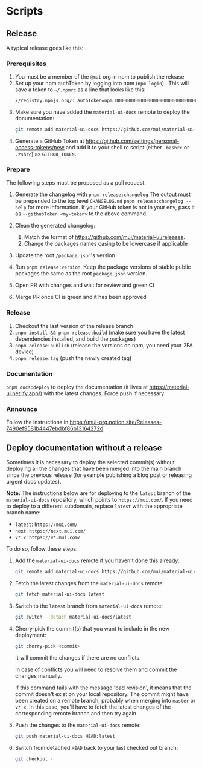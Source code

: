 # Scripts

## Release

A typical release goes like this:

### Prerequisites

1. You must be a member of the `@mui` org in npm to publish the release
2. Set up your npm authToken by logging into npm (`npm login`) . This will save a token to `~/.npmrc` as a line that looks
   like this:
   ```text
   //registry.npmjs.org/:_authToken=npm_000000000000000000000000000000000000
   ```
3. Make sure you have added the `material-ui-docs` remote to deploy the documentation:
   ```bash
   git remote add material-ui-docs https://github.com/mui/material-ui-docs.git
   ```
4. Generate a GitHub Token at https://github.com/settings/personal-access-tokens/new and add it to your shell rc script (either `.bashrc` or `.zshrc`) as `GITHUB_TOKEN`.

### Prepare

The following steps must be proposed as a pull request.

1. Generate the changelog with `pnpm release:changelog`
   The output must be prepended to the top level `CHANGELOG.md`
   `pnpm release:changelog --help` for more information. If your GitHub token is not in your env, pass it as `--githubToken <my-token>` to the above command.

2. Clean the generated changelog:
   1. Match the format of https://github.com/mui/material-ui/releases.
   2. Change the packages names casing to be lowercase if applicable
3. Update the root `/package.json`'s version
4. Run `pnpm release:version`. Keep the package versions of stable public packages the same as the root `package.json` version.
5. Open PR with changes and wait for review and green CI
6. Merge PR once CI is green and it has been approved

### Release

1. Checkout the last version of the release branch
2. `pnpm install && pnpm release:build` (make sure you have the latest dependencies installed, and build the packages)
3. `pnpm release:publish` (release the versions on npm, you need your 2FA device)
4. `pnpm release:tag` (push the newly created tag)

### Documentation

`pnpm docs:deploy` to deploy the documentation (it lives at https://material-ui.netlify.app/) with the latest changes.
Force push if necessary.

### Announce

Follow the instructions in https://mui-org.notion.site/Releases-7490ef9581b4447ebdbf86b13164272d.

## Deploy documentation without a release

Sometimes it is necessary to deploy the selected commit(s) without
deploying all the changes that have been merged into the main branch
since the previous release (for example publishing a blog post or releasing
urgent docs updates).

**Note:** The instructions below are for deploying to the `latest` branch of the `material-ui-docs` repository, which points to `https://mui.com/`. If you need to deploy to a different subdomain, replace `latest` with the appropriate branch name:

- `latest`: `https://mui.com/`
- `next`: `https://next.mui.com/`
- `v*.x`: `https://v*.mui.com/`

To do so, follow these steps:

1. Add the `material-ui-docs` remote if you haven't done this already:

   ```bash
   git remote add material-ui-docs https://github.com/mui/material-ui-docs.git
   ```

2. Fetch the latest changes from the `material-ui-docs` remote:

   ```bash
   git fetch material-ui-docs latest
   ```

3. Switch to the `latest` branch from `material-ui-docs` remote:

   ```bash
   git switch --detach material-ui-docs/latest
   ```

4. Cherry-pick the commit(s) that you want to include in the new deployment:

   ```bash
   git cherry-pick <commit>
   ```

   It will commit the changes if there are no conflicts.

   In case of conflicts you will need to resolve them and commit the changes manually.

   If this command fails with the message 'bad revision', it means that the commit doesn't exist on your local repository.
   The commit might have been created on a remote branch, probably when merging into `master` or `v*.x`.
   In this case, you'll have to fetch the latest changes of the corresponding remote branch and then try again.

5. Push the changes to the `material-ui-docs` remote:

   ```bash
   git push material-ui-docs HEAD:latest
   ```

6. Switch from detached `HEAD` back to your last checked out branch:

   ```bash
   git checkout -
   ```
